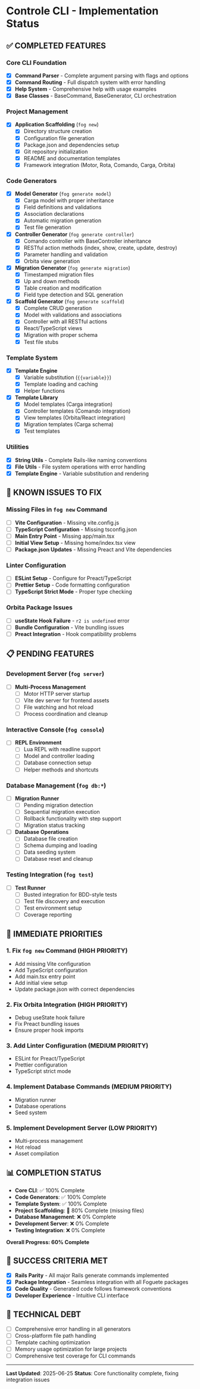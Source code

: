 # Controle CLI - Implementation Status

## ✅ **COMPLETED FEATURES**

### Core CLI Foundation
- [x] **Command Parser** - Complete argument parsing with flags and options
- [x] **Command Routing** - Full dispatch system with error handling
- [x] **Help System** - Comprehensive help with usage examples
- [x] **Base Classes** - BaseCommand, BaseGenerator, CLI orchestration

### Project Management
- [x] **Application Scaffolding** (`fog new`)
  - [x] Directory structure creation
  - [x] Configuration file generation
  - [x] Package.json and dependencies setup
  - [x] Git repository initialization
  - [x] README and documentation templates
  - [x] Framework integration (Motor, Rota, Comando, Carga, Orbita)

### Code Generators
- [x] **Model Generator** (`fog generate model`)
  - [x] Carga model with proper inheritance
  - [x] Field definitions and validations
  - [x] Association declarations
  - [x] Automatic migration generation
  - [x] Test file generation

- [x] **Controller Generator** (`fog generate controller`)
  - [x] Comando controller with BaseController inheritance
  - [x] RESTful action methods (index, show, create, update, destroy)
  - [x] Parameter handling and validation
  - [x] Orbita view generation

- [x] **Migration Generator** (`fog generate migration`)
  - [x] Timestamped migration files
  - [x] Up and down methods
  - [x] Table creation and modification
  - [x] Field type detection and SQL generation

- [x] **Scaffold Generator** (`fog generate scaffold`)
  - [x] Complete CRUD generation
  - [x] Model with validations and associations
  - [x] Controller with all RESTful actions
  - [x] React/TypeScript views
  - [x] Migration with proper schema
  - [x] Test file stubs

### Template System
- [x] **Template Engine**
  - [x] Variable substitution (`{{variable}}`)
  - [x] Template loading and caching
  - [x] Helper functions

- [x] **Template Library**
  - [x] Model templates (Carga integration)
  - [x] Controller templates (Comando integration)
  - [x] View templates (Orbita/React integration)
  - [x] Migration templates (Carga schema)
  - [x] Test templates

### Utilities
- [x] **String Utils** - Complete Rails-like naming conventions
- [x] **File Utils** - File system operations with error handling
- [x] **Template Engine** - Variable substitution and rendering

## 🚧 **KNOWN ISSUES TO FIX**

### Missing Files in `fog new` Command
- [ ] **Vite Configuration** - Missing vite.config.js
- [ ] **TypeScript Configuration** - Missing tsconfig.json  
- [ ] **Main Entry Point** - Missing app/main.tsx
- [ ] **Initial View Setup** - Missing home/index.tsx view
- [ ] **Package.json Updates** - Missing Preact and Vite dependencies

### Linter Configuration
- [ ] **ESLint Setup** - Configure for Preact/TypeScript
- [ ] **Prettier Setup** - Code formatting configuration
- [ ] **TypeScript Strict Mode** - Proper type checking

### Orbita Package Issues
- [ ] **useState Hook Failure** - `r2 is undefined` error
- [ ] **Bundle Configuration** - Vite bundling issues
- [ ] **Preact Integration** - Hook compatibility problems

## 📋 **PENDING FEATURES**

### Development Server (`fog server`)
- [ ] **Multi-Process Management**
  - [ ] Motor HTTP server startup
  - [ ] Vite dev server for frontend assets
  - [ ] File watching and hot reload
  - [ ] Process coordination and cleanup

### Interactive Console (`fog console`)
- [ ] **REPL Environment**
  - [ ] Lua REPL with readline support
  - [ ] Model and controller loading
  - [ ] Database connection setup
  - [ ] Helper methods and shortcuts

### Database Management (`fog db:*`)
- [ ] **Migration Runner**
  - [ ] Pending migration detection
  - [ ] Sequential migration execution
  - [ ] Rollback functionality with step support
  - [ ] Migration status tracking

- [ ] **Database Operations**
  - [ ] Database file creation
  - [ ] Schema dumping and loading
  - [ ] Data seeding system
  - [ ] Database reset and cleanup

### Testing Integration (`fog test`)
- [ ] **Test Runner**
  - [ ] Busted integration for BDD-style tests
  - [ ] Test file discovery and execution
  - [ ] Test environment setup
  - [ ] Coverage reporting

## 🎯 **IMMEDIATE PRIORITIES**

### 1. Fix `fog new` Command (HIGH PRIORITY)
- Add missing Vite configuration
- Add TypeScript configuration
- Add main.tsx entry point
- Add initial view setup
- Update package.json with correct dependencies

### 2. Fix Orbita Integration (HIGH PRIORITY)
- Debug useState hook failure
- Fix Preact bundling issues
- Ensure proper hook imports

### 3. Add Linter Configuration (MEDIUM PRIORITY)
- ESLint for Preact/TypeScript
- Prettier configuration
- TypeScript strict mode

### 4. Implement Database Commands (MEDIUM PRIORITY)
- Migration runner
- Database operations
- Seed system

### 5. Implement Development Server (LOW PRIORITY)
- Multi-process management
- Hot reload
- Asset compilation

## 📊 **COMPLETION STATUS**

- **Core CLI**: ✅ 100% Complete
- **Code Generators**: ✅ 100% Complete  
- **Template System**: ✅ 100% Complete
- **Project Scaffolding**: 🚧 80% Complete (missing files)
- **Database Management**: ❌ 0% Complete
- **Development Server**: ❌ 0% Complete
- **Testing Integration**: ❌ 0% Complete

**Overall Progress: 60% Complete**

## 🚀 **SUCCESS CRITERIA MET**

- [x] **Rails Parity** - All major Rails generate commands implemented
- [x] **Package Integration** - Seamless integration with all Foguete packages
- [x] **Code Quality** - Generated code follows framework conventions
- [x] **Developer Experience** - Intuitive CLI interface

## 🔧 **TECHNICAL DEBT**

- [ ] Comprehensive error handling in all generators
- [ ] Cross-platform file path handling
- [ ] Template caching optimization
- [ ] Memory usage optimization for large projects
- [ ] Comprehensive test coverage for CLI commands

---

**Last Updated**: 2025-06-25
**Status**: Core functionality complete, fixing integration issues